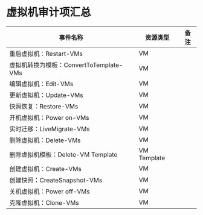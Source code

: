 # 虚拟机审计项汇总

|  事件名称   |  资源类型   | 备注    |
| --- | --- | --- |
| 重启虚拟机：Restart-VMs | VM  |     |
| 虚拟机转换为模板：ConvertToTemplate-VMs | VM  |     |
| 编辑虚拟机：Edit-VMs | VM  |     |
| 更新虚拟机：Update-VMs | VM  |     |
| 快照恢复：Restore-VMs | VM  |     |
| 开机虚拟机：Power on-VMs | VM  |     |
| 实时迁移：LiveMigrate-VMs | VM  |     |
| 删除虚拟机：Delete-VMs | VM  |     |
| 删除虚拟机模板：Delete-VM Template | VM Template |     |
| 创建虚拟机：Create-VMs | VM  |     |
| 创建快照：CreateSnapshot-VMs | VM  |     |
| 关机虚拟机：Power off-VMs | VM  |     |
| 克隆虚拟机：Clone-VMs | VM  |     |